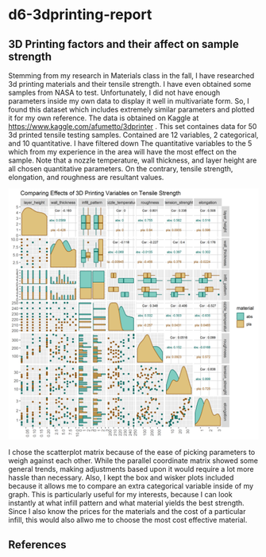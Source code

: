 d6-3dprinting-report
================

3D Printing factors and their affect on sample strength
-------------------------------------------------------

Stemming from my research in Materials class in the fall, I have researched 3d printing materials and their tensile strength. I have even obtained some samples from NASA to test. Unfortunately, I did not have enough parameters inside my own data to display it well in multivariate form. So, I found this dataset which includes extremely similar parameters and plotted it for my own reference. The data is obtained on Kaggle at <https://www.kaggle.com/afumetto/3dprinter> . This set containes data for 50 3d printed tensile testing samples. Contained are 12 variables, 2 categorical, and 10 quantitative. I have filtered down The quantitative variables to the 5 which from my experience in the area will have the most effect on the sample. Note that a nozzle temperature, wall thickness, and layer height are all chosen quantitative parameters. On the contrary, tensile strength, elongation, and roughness are resultant values.

<img src="../figures/d6-3dprinting-figure.png" width="768" />

I chose the scatterplot matrix because of the ease of picking parameters to weigh against each other. While the parallel coordinate matrix showed some general trends, making adjustments based upon it would require a lot more hassle than necessary. Also, I kept the box and wisker plots included because it allows me to compare an extra categorical variable inside of my graph. This is particularly useful for my interests, because I can look instantly at what infill pattern and what material yields the best strength. Since I also know the prices for the materials and the cost of a particular infill, this would also allwo me to choose the most cost effective material.

References
----------

